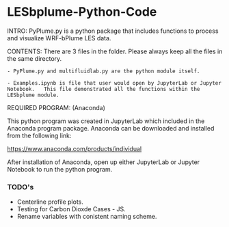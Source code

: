 # LESbplume-Python-Code

INTRO:
PyPlume.py is a python package that includes functions to process and visualize WRF-bPlume LES data.

CONTENTS: 
There are 3 files in the folder. Please always keep all the files in the same directory. 

	- PyPlume.py and multifluidlab.py are the python module itself.

	- Examples.ipynb is file that user would open by JupyterLab or Jupyter 	Notebook. 	This file demonstrated all the functions within the LESbplume module.

REQUIRED PROGRAM: (Anaconda)

This python program was created in JupyterLab which included in the Anaconda program package. Anaconda can be downloaded and installed from the following link: 

https://www.anaconda.com/products/individual 

After installation of Anaconda, open up either JupyterLab or Jupyter Notebook to run the python program.

### TODO's 
- Centerline profile plots.
- Testing for Carbon Dioxde Cases - JS.
- Rename variables with conistent naming scheme.


